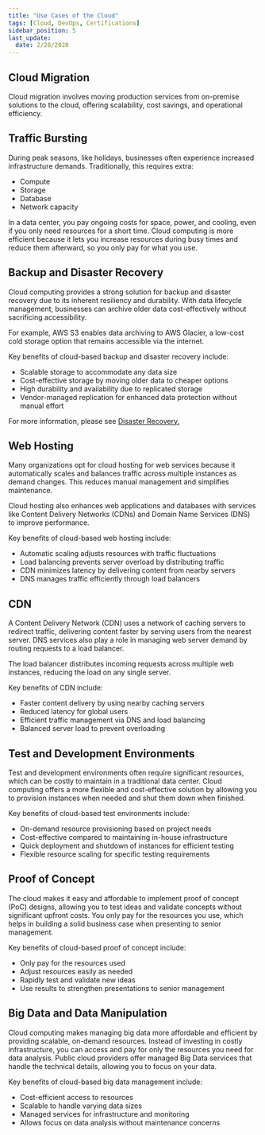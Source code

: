 ```yaml
---
title: "Use Cases of the Cloud"
tags: [Cloud, DevOps, Certifications]
sidebar_position: 5
last_update:
  date: 2/28/2020
---
```



## Cloud Migration 

Cloud migration involves moving production services from on-premise solutions to the cloud, offering scalability, cost savings, and operational efficiency.

## Traffic Bursting

During peak seasons, like holidays, businesses often experience increased infrastructure demands. Traditionally, this requires extra:

- Compute
- Storage
- Database
- Network capacity

In a data center, you pay ongoing costs for space, power, and cooling, even if you only need resources for a short time. Cloud computing is more efficient because it lets you increase resources during busy times and reduce them afterward, so you only pay for what you use.


## Backup and Disaster Recovery

Cloud computing provides a strong solution for backup and disaster recovery due to its inherent resiliency and durability. With data lifecycle management, businesses can archive older data cost-effectively without sacrificing accessibility.

For example, AWS S3 enables data archiving to AWS Glacier, a low-cost cold storage option that remains accessible via the internet.

Key benefits of cloud-based backup and disaster recovery include:

- Scalable storage to accommodate any data size
- Cost-effective storage by moving older data to cheaper options
- High durability and availability due to replicated storage
- Vendor-managed replication for enhanced data protection without manual effort

For more information, please see [Disaster Recovery.](/docs/007-Cybersecurity/023-Security-Architecture/011-HA-and-DR.md)


## Web Hosting

Many organizations opt for cloud hosting for web services because it automatically scales and balances traffic across multiple instances as demand changes. This reduces manual management and simplifies maintenance.

Cloud hosting also enhances web applications and databases with services like Content Delivery Networks (CDNs) and Domain Name Services (DNS) to improve performance.

Key benefits of cloud-based web hosting include:

- Automatic scaling adjusts resources with traffic fluctuations
- Load balancing prevents server overload by distributing traffic
- CDN minimizes latency by delivering content from nearby servers
- DNS manages traffic efficiently through load balancers

## CDN  

A Content Delivery Network (CDN) uses a network of caching servers to redirect traffic, delivering content faster by serving users from the nearest server. DNS services also play a role in managing web server demand by routing requests to a load balancer.

The load balancer distributes incoming requests across multiple web instances, reducing the load on any single server.

Key benefits of CDN include:

- Faster content delivery by using nearby caching servers
- Reduced latency for global users
- Efficient traffic management via DNS and load balancing
- Balanced server load to prevent overloading

## Test and Development Environments

Test and development environments often require significant resources, which can be costly to maintain in a traditional data center. Cloud computing offers a more flexible and cost-effective solution by allowing you to provision instances when needed and shut them down when finished.

Key benefits of cloud-based test environments include:

- On-demand resource provisioning based on project needs
- Cost-effective compared to maintaining in-house infrastructure
- Quick deployment and shutdown of instances for efficient testing
- Flexible resource scaling for specific testing requirements

## Proof of Concept

The cloud makes it easy and affordable to implement proof of concept (PoC) designs, allowing you to test ideas and validate concepts without significant upfront costs. You only pay for the resources you use, which helps in building a solid business case when presenting to senior management.

Key benefits of cloud-based proof of concept include:

- Only pay for the resources used
- Adjust resources easily as needed
- Rapidly test and validate new ideas
- Use results to strengthen presentations to senior management

## Big Data and Data Manipulation

Cloud computing makes managing big data more affordable and efficient by providing scalable, on-demand resources. Instead of investing in costly infrastructure, you can access and pay for only the resources you need for data analysis. Public cloud providers offer managed Big Data services that handle the technical details, allowing you to focus on your data.

Key benefits of cloud-based big data management include:

- Cost-efficient access to resources
- Scalable to handle varying data sizes
- Managed services for infrastructure and monitoring
- Allows focus on data analysis without maintenance concerns